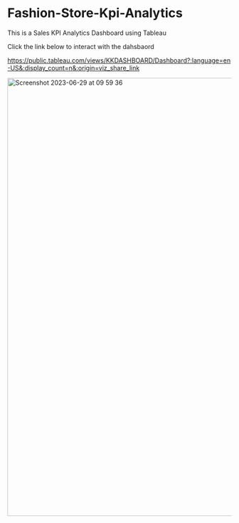 # Fashion-Store-Kpi-Analytics
This is a Sales KPI Analytics Dashboard using Tableau

Click the link below to interact with the dahsbaord

https://public.tableau.com/views/KKDASHBOARD/Dashboard?:language=en-US&:display_count=n&:origin=viz_share_link

<img width="985" alt="Screenshot 2023-06-29 at 09 59 36" src="https://github.com/izu-chukwu/Fashion-Store-Kpi-Analytics/assets/126966833/0bc77ac8-f855-449b-bc76-c2001926e5de">
